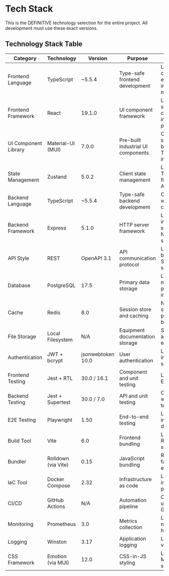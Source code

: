 # Tech Stack

This is the DEFINITIVE technology selection for the entire project. All development must use these exact versions.

## Technology Stack Table

| Category             | Technology          | Version           | Purpose                            | Rationale                                                     |
| -------------------- | ------------------- | ----------------- | ---------------------------------- | ------------------------------------------------------------- |
| Frontend Language    | TypeScript          | ~5.5.4            | Type-safe frontend development     | Latest stable, catches errors early, improves maintainability |
| Frontend Framework   | React               | 19.1.0            | UI component framework             | Latest with server components, improved performance           |
| UI Component Library | Material-UI (MUI)   | 7.0.0             | Pre-built industrial UI components | CSS layers support, better Tailwind integration               |
| State Management     | Zustand             | 5.0.2             | Client state management            | Latest stable, TypeScript-first, simple API                   |
| Backend Language     | TypeScript          | ~5.5.4            | Type-safe backend development      | Code sharing with frontend, consistent DX                     |
| Backend Framework    | Express             | 5.1.0             | HTTP server framework              | Latest LTS, improved security, Node 18+ support               |
| API Style            | REST                | OpenAPI 3.1       | API communication protocol         | Latest spec, better JSON Schema support                       |
| Database             | PostgreSQL          | 17.5              | Primary data storage               | Latest with major performance improvements                    |
| Cache                | Redis               | 8.0               | Session store and caching          | New data structures, 2x performance boost                     |
| File Storage         | Local Filesystem    | N/A               | Equipment documentation storage    | Simplicity for air-gapped environments                        |
| Authentication       | JWT + bcrypt        | jsonwebtoken 10.0 | User authentication                | Latest stable, improved security                              |
| Frontend Testing     | Jest + RTL          | 30.0 / 16.1       | Component and unit testing         | Latest with ESM support                                       |
| Backend Testing      | Jest + Supertest    | 30.0 / 7.0        | API and unit testing               | Consistent with frontend testing                              |
| E2E Testing          | Playwright          | 1.50              | End-to-end testing                 | Latest with improved debugging                                |
| Build Tool           | Vite                | 6.0               | Frontend bundling                  | Latest with Rolldown support                                  |
| Bundler              | Rolldown (via Vite) | 0.15              | JavaScript bundling                | Rust-based, faster than esbuild                               |
| IaC Tool             | Docker Compose      | 2.32              | Infrastructure as code             | Latest with improved performance                              |
| CI/CD                | GitHub Actions      | N/A               | Automation pipeline                | Continuously updated by GitHub                                |
| Monitoring           | Prometheus          | 3.0               | Metrics collection                 | Latest with native histograms                                 |
| Logging              | Winston             | 3.17              | Application logging                | Latest stable version                                         |
| CSS Framework        | Emotion (via MUI)   | 12.0              | CSS-in-JS styling                  | Latest with MUI v7 support                                    |

